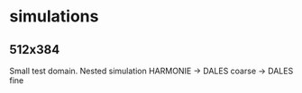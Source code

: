 # simulations

## 512x384
Small test domain. Nested simulation HARMONIE -> DALES coarse -> DALES fine
